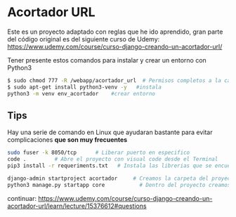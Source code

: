 # Acortador URL

Este es un proyecto adaptado con reglas que he ido aprendido, gran parte del código original es del siguiente curso de Udemy: <https://www.udemy.com/course/curso-django-creando-un-acortador-url/>

Tener presente estos comandos para instalar y crear un entorno con Python3

```sh
$ sudo chmod 777 -R /webapp/acortador_url  # Permisos completos a la carpeta
$ sudo apt-get install python3-venv -y   #instala
python3 -m venv env_acortador    #crear entorno
```

## Tips

Hay una serie de comando en Linux que ayudaran bastante para evitar complicaciones **que son muy frecuentes**

```sh
sudo fuser -k 8050/tcp      # Liberar puerto en especifico
code .         # Abre el proyecto con visual code desde el Terminal
pip3 install -r requeriments.txt   # Instala las librerias que se encuentren en el a rchivo
```

```sh
django-admin startproject acortador     # Creamos la carpeta del proyecto
python3 manage.py startapp core           # Dentro del proyecto creamos el App 
```

continuar: <https://www.udemy.com/course/curso-django-creando-un-acortador-url/learn/lecture/15376612#questions>
